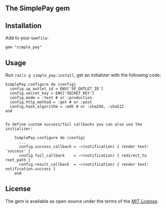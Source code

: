 ## The SimplePay gem

## Installation

Add to your `Gemfile`:

    gem "simple_pay"

## Usage

Run `rails g simple_pay:install`, get an initializer with the following code:

    SimplePay.configure do |config|
      config.sp_outlet_id = ENV['SP_OUTLET_ID']
      config.secret_key = ENV['SECRET_KEY']
      config.mode = :test # or :production
      config.http_method = :get # or :post
      config.hash_algorithm = :md5 # or :sha256, :sha512
    end


    To define custom success/fail callbacks you can also use the initializer:

        SimplePay.configure do |config|
          ...
          config.success_callback = ->(notification) { render text: 'success' }
          config.fail_callback    = ->(notification) { redirect_to root_path }
          config.result_callback  = ->(notification) { render text: notification.success }
        end

## License
The gem is available as open source under the terms of the [MIT License](http://opensource.org/licenses/MIT).
